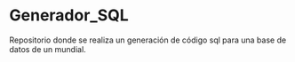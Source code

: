 # Generador_SQL
Repositorio donde se realiza un generación de código sql para una base de datos de un mundial.
